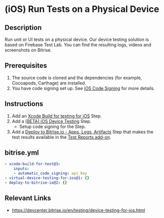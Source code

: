# (iOS) Run Tests on a Physical Device

## Description

Run unit or UI tests on a physical device. Our device testing solution is based on Firebase Test Lab. You can find the resulting logs, videos and screenshots on Bitrise.

## Prerequisites

1. The source code is cloned and the dependencies (for example, Cocoapods, Carthage) are installed.
2. You have code signing set up. See [iOS Code Signing](https://devcenter.bitrise.io/en/code-signing/ios-code-signing.html) for more details.

## Instructions

1. Add an [Xcode Build for testing for iOS](https://bitrise.io/integrations/steps/xcode-build-for-test) Step.
2. Add a [[BETA] iOS Device Testing](https://www.bitrise.io/integrations/steps/virtual-device-testing-for-ios) Step.
    - Setup code signing for the Step.
3. Add a [Deploy to Bitrise.io - Apps, Logs, Artifacts](https://www.bitrise.io/integrations/steps/deploy-to-bitrise-io) Step that makes the test results available in the [Test Reports add-on](https://devcenter.bitrise.io/en/testing/test-reports.html).

## bitrise.yml

```yaml
- xcode-build-for-test@3:
    inputs:
    - automatic_code_signing: api_key
- virtual-device-testing-for-ios@1: {}
- deploy-to-bitrise-io@2: {}
```

## Relevant Links

* https://devcenter.bitrise.io/en/testing/device-testing-for-ios.html
